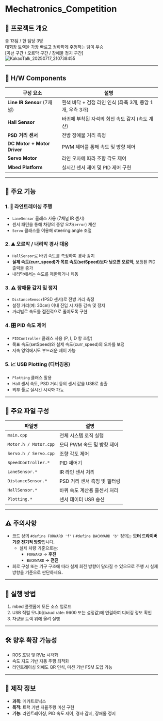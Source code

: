 # Mechatronics_Competition

## 🧭 프로젝트 개요  
총 13팀 / 한 팀당 3명  
대회장 트랙을 가장 빠르고 정확하게 주행하는 팀이 우승  
[곡선 구간 / 오르막 구간 / 장애물 정지 구간]  
![KakaoTalk_20250717_210738455](https://github.com/user-attachments/assets/fcc5218a-85ed-41b3-8bdd-d05fff47f16e)



---

## 🧩 H/W Components

| 구성 요소 | 설명 |
|-----------|------|
| **Line IR Sensor** (7채널) | 흰색 바닥 + 검정 라인 인식 (좌측 3개, 중앙 1개, 우측 3개) |
| **Hall Sensor** | 바퀴에 부착된 자석의 회전 속도 감지 (속도 계산) |
| **PSD 거리 센서** | 전방 장애물 거리 측정 |
| **DC Motor + Motor Driver** | PWM 제어를 통해 속도 및 방향 제어 |
| **Servo Motor** | 라인 오차에 따라 조향 각도 제어 |
| **Mbed Platform** | 실시간 센서 제어 및 PID 제어 구현 |

---

## 🧠 주요 기능

### 1. 🚗 라인트레이싱 주행
- `LaneSensor` 클래스 사용 (7채널 IR 센서)
- 센서 패턴을 통해 차량의 중앙 오차(`error`) 계산
- `Servo` 클래스를 이용해 steering angle 조절



### 2. ⛰️ 오르막 / 내리막 경사 대응
- `HallSensor`로 바퀴 속도를 측정하여 경사 감지
- **실제 속도(curr_speed)가 목표 속도(setSpeed)보다 낮으면 오르막**, 보정된 PID 출력을 증가
- 내리막에서는 속도를 제한하거나 제동

### 3. ⚠️ 장애물 감지 및 정지
- `DistanceSensor`(PSD 센서)로 전방 거리 측정
- 설정 거리(예: 30cm) 이내 진입 시 자동 감속 및 정지
- 거리별로 속도를 점진적으로 줄이도록 구현

### 4. 🎛️ PID 속도 제어
- `PIDController` 클래스 사용 (P, I, D 항 조합)
- 목표 속도(setSpeed)와 실제 속도(curr_speed)의 오차를 보정
- 저속 영역에서도 부드러운 제어 가능

### 5. 📈 USB Plotting (디버깅용)
- `Plotting` 클래스 활용
- Hall 센서 속도, PSD 거리 등의 센서 값을 USB로 송출
- 외부 툴로 실시간 시각화 가능

---

## 📂 주요 파일 구성

| 파일명 | 설명 |
|--------|------|
| `main.cpp` | 전체 시스템 로직 실행 |
| `Motor.h / Motor.cpp` | 모터 PWM 속도 및 방향 제어 |
| `Servo.h / Servo.cpp` | 조향 각도 제어 |
| `SpeedController.*` | PID 제어기 |
| `LaneSensor.*` | IR 라인 센서 처리 |
| `DistanceSensor.*` | PSD 거리 센서 측정 및 필터링 |
| `HallSensor.*` | 바퀴 속도 계산용 홀센서 처리 |
| `Plotting.*` | 센서 데이터 USB 송신 |

---

## ⚠️ 주의사항

- 코드 상의 `#define FORWARD 'f'` / `#define BACKWARD 'b'` 정의는 **모터 드라이버 기준 전기적 방향**입니다.
  - 실제 차량 기준으로는:
    - `FORWARD` → **후진**
    - `BACKWARD` → **전진**
- 회로 구성 또는 기구 구조에 따라 실제 회전 방향이 달라질 수 있으므로 주행 시 실제 방향을 기준으로 판단하세요.

---

## 🚀 실행 방법

1. mbed 플랫폼에 모든 소스 업로드
2. USB 직렬 모니터(baud rate: 9600 또는 설정값)에 연결하여 디버깅 정보 확인
3. 차량을 트랙 위에 올려 실행

---

## 🛠️ 향후 확장 가능성

- ROS 포팅 및 RViz 시각화
- 속도 지도 기반 자동 주행 최적화
- 라인트레이싱 외에도 QR 인식, 미션 기반 FSM 도입 가능

---

## 📅 제작 정보

- **과목**: 메카트로닉스
- **목적**: 트랙 기반 자율주행 미션 구현
- **기능**: 라인트레이싱, PID 속도 제어, 경사 감지, 장애물 정지
